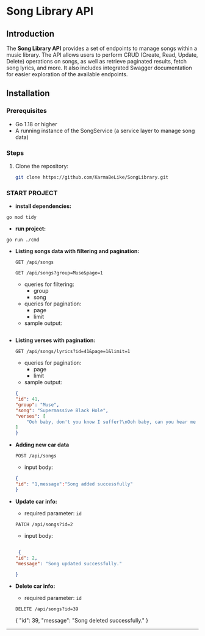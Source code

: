 # Song Library API

## Introduction
The **Song Library API** provides a set of endpoints to manage songs within a music library. The API allows users to perform CRUD (Create, Read, Update, Delete) operations on songs, as well as retrieve paginated results, fetch song lyrics, and more. It also includes integrated Swagger documentation for easier exploration of the available endpoints.


## Installation

### Prerequisites
- Go 1.18 or higher
- A running instance of the SongService (a service layer to manage song data)

### Steps
1. Clone the repository:
   ```bash
   git clone https://github.com/KarmaBeLike/SongLibrary.git


### START PROJECT
- **install dependencies:**
```
go mod tidy
```
- **run project:**
```
go run ./cmd
```

- **Listing songs data with filtering and pagination:**
    ```http
    GET /api/songs
    ```
     ```http
    GET /api/songs?group=Muse&page=1
    ```
    - queries for filtering:
        - group
        - song
    - queries for pagination:
        - page
        - limit
    - sample output:
    ```json

    ```
- **Listing verses with pagination:**
    ```http
    GET /api/songs/lyrics?id=41&page=1&limit=1
    ```
    - queries for pagination:
        - page
        - limit
    - sample output:
    ```json
    {
    "id": 41,
    "group": "Muse",
    "song": "Supermassive Black Hole",
    "verses": [
        "Ooh baby, don't you know I suffer?\nOoh baby, can you hear me moan?\nYou caught me under false pretenses\nHow long before you let me go?"
    ]   
    }

    ```
    
- **Adding new car data**
    ```http
    POST /api/songs
    ```
    - input body:
    ```json
    {
    "id": "1,message":"Song added successfully" 
    }
    ```
- **Update car info:**
    - required parameter: `id`
     ```http
    PATCH /api/songs?id=2
    ```
    - input body:
    ```json
    
     {
    "id": 2,
    "message": "Song updated successfully."

    }
    ```
- **Delete car info:**
    - required parameter: `id`
     ```http
    DELETE /api/songs?id=39
    ```
    {
    "id": 39,
    "message": "Song deleted successfully."
}
---